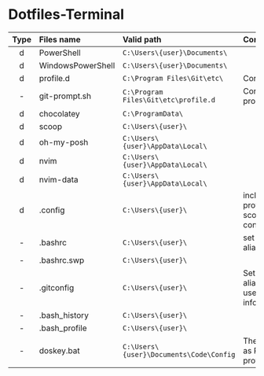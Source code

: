 # Dotfiles-Terminal

<!--
| Type      | Files name              |   Valid path                    |
| :---:     |   :----                 |   :---                          |
| d         | PowerShell              | C:\Users\Admin\Documents\       |
| d         | WindowsPowerShell       | C:\Users\Admin\Documents\       |
| d         | profile.d               | C:\Program Files\Git\etc\       |
| d         | chocolatey              | C:\ProgramData\                 |
| d         | scoop                   | C:\Users\Admin\                 |
| d         | oh-my-posh              | C:\Users\Users\AppData\Local\   |
| d         | .config                 | C:\Users\Admin\                 |
| -         | .bashrc                 | C:\Users\Admin\                 |
| -         | .bashrc.swp             | C:\Users\Admin\                 |
| -         | .gitconfig              | C:\Users\Admin\                 |
| -         | .bash_history           | C:\Users\Admin\                 |
| -         | .bash_profile           | C:\Users\Admin\                 |
bruh-->



| Type      | Files name              |   Valid path                                     | Content																		|		
| :---:     |   :----                 |   :---                                           |	:---																			|
| d         | PowerShell              | ``` C:\Users\{user}\Documents\               ``` |																						|
| d         | WindowsPowerShell       | ``` C:\Users\{user}\Documents\               ``` |																						|
| d         | profile.d               | ``` C:\Program Files\Git\etc\                ``` |	Config git.																|	
| -         | git-prompt.sh           | ``` C:\Program Files\Git\etc\profile.d       ``` |	Config git prompt.												|
| d         | chocolatey              | ``` C:\ProgramData\                          ``` |																						|
| d         | scoop                   | ``` C:\Users\{user}\                         ``` |																						|
| d         | oh-my-posh              | ``` C:\Users\{user}\AppData\Local\           ``` |																						|
| d         | nvim                    | ``` C:\Users\{user}\AppData\Local\           ``` |																						|
| d         | nvim-data               | ``` C:\Users\{user}\AppData\Local\           ``` |																						|
| d         | .config                 | ``` C:\Users\{user}\                         ``` |	include profiles and scoop config.				|
| -         | .bashrc                 | ``` C:\Users\{user}\                         ``` |	set bash's aliases.												|
| -         | .bashrc.swp             | ``` C:\Users\{user}\                         ``` |																						|
| -         | .gitconfig              | ``` C:\Users\{user}\                         ``` |	Set git's aliases and user information.		|
| -         | .bash_history           | ``` C:\Users\{user}\                         ``` |																						|
| -         | .bash_profile           | ``` C:\Users\{user}\                         ``` |																						| 
| -         | doskey.bat              | ``` C:\Users\{user}\Documents\Code\Config    ``` |	The same as PS profie.										| 














